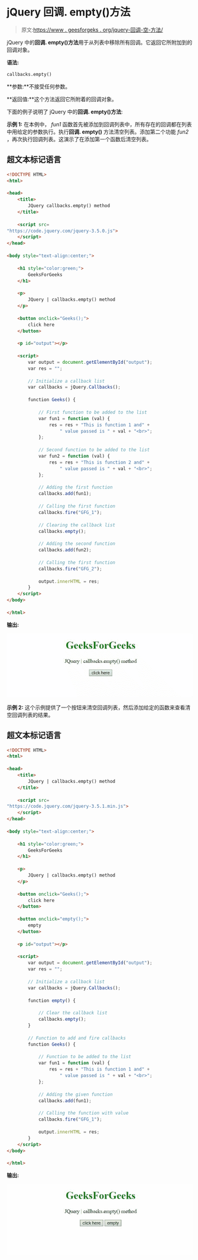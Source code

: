 # jQuery 回调. empty()方法

> 原文:[https://www . geesforgeks . org/jquery-回调-空-方法/](https://www.geeksforgeeks.org/jquery-callbacks-empty-method/)

jQuery 中的**回调. empty()方法**用于从列表中移除所有回调。它返回它所附加到的回调对象。

**语法:**

```html
callbacks.empty()
```

**参数:**不接受任何参数。

**返回值:**这个方法返回它所附着的回调对象。

下面的例子说明了 jQuery 中的**回调. empty()方法**:

**示例 1:** 在本例中， *fun1* 函数首先被添加到回调列表中，所有存在的回调都在列表中用给定的参数执行。执行**回调. empty()** 方法清空列表。添加第二个功能 *fun2* ，再次执行回调列表。这演示了在添加第一个函数后清空列表。

## 超文本标记语言

```html
<!DOCTYPE HTML>
<html>

<head>
    <title>
        JQuery callbacks.empty() method
    </title>

    <script src=
"https://code.jquery.com/jquery-3.5.0.js">
    </script>
</head>

<body style="text-align:center;">

    <h1 style="color:green;">
        GeeksForGeeks
    </h1>

    <p>
        JQuery | callbacks.empty() method
    </p>

    <button onclick="Geeks();">
        click here
    </button>

    <p id="output"></p>

    <script>
        var output = document.getElementById("output");
        var res = "";

        // Initialize a callback list
        var callbacks = jQuery.Callbacks();

        function Geeks() {

            // First function to be added to the list
            var fun1 = function (val) {
                res = res + "This is function 1 and" +
                    " value passed is " + val + "<br>";
            };

            // Second function to be added to the list
            var fun2 = function (val) {
                res = res + "This is function 2 and" +
                    " value passed is " + val + "<br>";
            };

            // Adding the first function
            callbacks.add(fun1);

            // Calling the first function
            callbacks.fire("GFG_1");

            // Clearing the callback list
            callbacks.empty();

            // Adding the second function
            callbacks.add(fun2);

            // Calling the first function
            callbacks.fire("GFG_2");

            output.innerHTML = res;
        } 
    </script>
</body>

</html>
```

**输出:**

![](img/3e7d9263aee70e6c7440e53f1867d76e.png)

**示例 2:** 这个示例提供了一个按钮来清空回调列表，然后添加给定的函数来查看清空回调列表的结果。

## 超文本标记语言

```html
<!DOCTYPE HTML>
<html>

<head>
    <title>
        JQuery | callbacks.empty() method
    </title>

    <script src=
"https://code.jquery.com/jquery-3.5.1.min.js">
    </script>
</head>

<body style="text-align:center;">

    <h1 style="color:green;">
        GeeksForGeeks
    </h1>

    <p>
        JQuery | callbacks.empty() method
    </p>

    <button onclick="Geeks();">
        click here
    </button>

    <button onclick="empty();">
        empty
    </button>

    <p id="output"></p>

    <script>
        var output = document.getElementById("output");
        var res = "";

        // Initialize a callback list
        var callbacks = jQuery.Callbacks();

        function empty() {

            // Clear the callback list
            callbacks.empty();
        }

        // Function to add and fire callbacks 
        function Geeks() {

            // Function to be added to the list
            var fun1 = function (val) {
                res = res + "This is function 1 and" +
                    " value passed is " + val + "<br>";
            };

            // Adding the given function
            callbacks.add(fun1);

            // Calling the function with value
            callbacks.fire("GFG_1");

            output.innerHTML = res;
        } 
    </script>
</body>

</html>
```

**输出:**

![](img/02bd3c4e1eb3304d8c67847c8e8bc474.png)